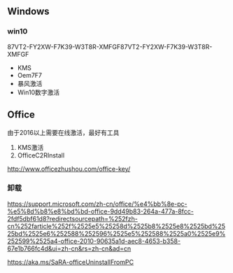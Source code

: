 ## Windows
### win10
87VT2-FY2XW-F7K39-W3T8R-XMFGF87VT2-FY2XW-F7K39-W3T8R-XMFGF

- KMS
- Oem7F7
- 暴风激活
- Win10数字激活

## Office
由于2016以上需要在线激活，最好有工具
1. KMS激活
2. OfficeC2RInstall

http://www.officezhushou.com/office-key/
### 卸载
https://support.microsoft.com/zh-cn/office/%e4%bb%8e-pc-%e5%8d%b8%e8%bd%bd-office-9dd49b83-264a-477a-8fcc-2fdf5dbf61d8?redirectsourcepath=%252fzh-cn%252farticle%252f%2525e5%25258d%2525b8%2525e8%2525bd%2525bd%2525e6%252588%252596%2525e5%252588%2525a0%2525e9%252599%2525a4-office-2010-90635a1d-aec8-4653-b358-67e1b766fc4d&ui=zh-cn&rs=zh-cn&ad=cn

https://aka.ms/SaRA-officeUninstallFromPC